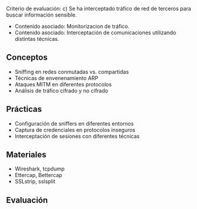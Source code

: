 Criterio de evaluación:
c) Se ha interceptado tráfico de red de terceros para buscar información sensible.

* Contenido asociado: Monitorizacion de tráfico.
* Contenido asociado: Interceptación de comunicaciones utilizando distintas técnicas.

## Conceptos
- Sniffing en redes conmutadas vs. compartidas
- Técnicas de envenenamiento ARP
- Ataques MITM en diferentes protocolos
- Análisis de tráfico cifrado y no cifrado

## Prácticas
- Configuración de sniffers en diferentes entornos
- Captura de credenciales en protocolos inseguros
- Interceptación de sesiones con diferentes técnicas

## Materiales
- Wireshark, tcpdump
- Ettercap, Bettercap
- SSLstrip, sslsplit

## Evaluación